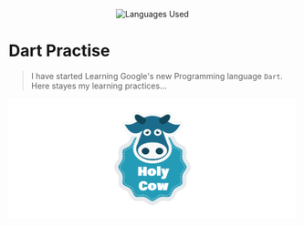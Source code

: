 <p align="center">
<img title="Languages Used" src="https://badge.langauge.io/dreygur/DartPractise" />
</p>

# Dart Practise
> I have started Learning Google's new Programming language `Dart`.  Here stayes my learning practices...

<p align="center">
<img title="Cow" src="./pub/cow.png" />
</p>
